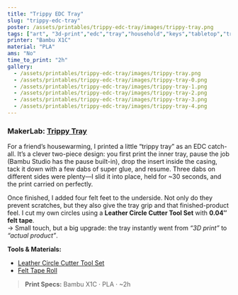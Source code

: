 ```yaml
---
title: "Trippy EDC Tray"
slug: "trippy-edc-tray"
poster: /assets/printables/trippy-edc-tray/images/trippy-tray.png
tags: ["art", "3d-print","edc","tray","household","keys","tabletop","trippy"]
printer: "Bambu X1C"
material: "PLA"
ams: "No"
time_to_print: "2h"
gallery:
  - /assets/printables/trippy-edc-tray/images/trippy-tray.png
  - /assets/printables/trippy-edc-tray/images/trippy-tray-0.png
  - /assets/printables/trippy-edc-tray/images/trippy-tray-1.png
  - /assets/printables/trippy-edc-tray/images/trippy-tray-2.png
  - /assets/printables/trippy-edc-tray/images/trippy-tray-3.png
  - /assets/printables/trippy-edc-tray/images/trippy-tray-4.png
---
```


### MakerLab: [Trippy Tray](https://makerworld.com/en/models/1308800-trippy-tray?from=search#profileId-1342675)

For a friend’s housewarming, I printed a little “trippy tray” as an EDC catch-all. It’s a clever two-piece design: you first print the inner tray, pause the job (Bambu Studio has the pause built-in), drop the insert inside the casing, tack it down with a few dabs of super glue, and resume. Three dabs on different sides were plenty—I slid it into place, held for ~30 seconds, and the print carried on perfectly.

Once finished, I added four felt feet to the underside. Not only do they prevent scratches, but they also give the tray grip and that finished-product feel. I cut my own circles using a **Leather Circle Cutter Tool Set** with **0.04″ felt tape**.  
→ Small touch, but a big upgrade: the tray instantly went from *“3D print”* to *“actual product”*.

**Tools & Materials:**  
- [Leather Circle Cutter Tool Set](#)  
- [Felt Tape Roll](#)  

> **Print Specs:** Bambu X1C · PLA · ~2h  
